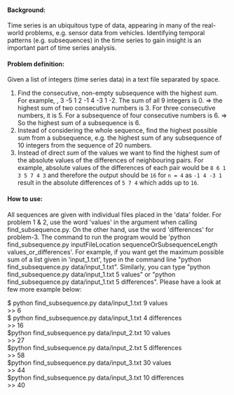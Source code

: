 #### Background:
Time series is an ubiquitous type of data, appearing in many of the real-world problems, e.g. sensor data from vehicles. Identifying temporal patterns (e.g. subsequences)
in the time series to gain insight is an important part of time series analysis.

#### Problem definition:
Given a list of integers (time series data) in a text file separated by space.
1. Find the consecutive, non-empty subsequence with the highest _sum_. For example, , 3 -5 1 2 -1 4 -3 1 -2. The sum of all 9 integers is 0. 
=> the highest sum of two consecutive numbers is 3. For three consecutive numbers, it is 5. For a subsequence of four consecutive numbers is 6. 
=> So the highest sum of a subsequence is 6.
2. Instead of considering the whole sequence, find the highest possible sum from a subsequence, e.g. the highest sum of any subsequence of 10 integers from the sequence of 20 numbers.
3. Instead of direct _sum_ of the values we want to find the highest _sum_ of the absolute values of the differences of neighbouring pairs. For example,
absolute values of the differences of each pair would be `8 6 1 3 5 7 4 3` and therefore the output should be `16` for `n = 4` as `-1 4 -3 1` result in the absolute differences of `5 7 4` which adds up to `16`.

#### How to use:
All sequences are given with individual files placed in the 'data' folder. For problem 1 & 2, use the word 'values' in the argument when calling find_subsequence.py. On the other hand,
use the word 'differences' for problem-3. The command to run the program would be 'python find_subsequence.py inputFileLocation sequenceOrSubsequenceLength values_or_differences'.
For example, if you want get the maximum possible sum of a list given in 'input_1.txt', type in the command line "python find_subsequence.py data/input_1.txt".
Similarly, you can type "python find_subsequence.py data/input_1.txt 5 values" or "python find_subsequence.py data/input_1.txt 5 differences". Please have a look at few more example below:

\$ python find_subsequence.py data/input_1.txt 9 values\
\>> 6\
\$ python find_subsequence.py data/input_1.txt 4 differences\
\>> 16\
\$python find_subsequence.py data/input_2.txt 10 values\
\>> 27\
\$python find_subsequence.py data/input_2.txt 5 differences\
\>> 58\
\$python find_subsequence.py data/input_3.txt 30 values\
\>> 44\
\$python find_subsequence.py data/input_3.txt 10 differences\
\>> 40
